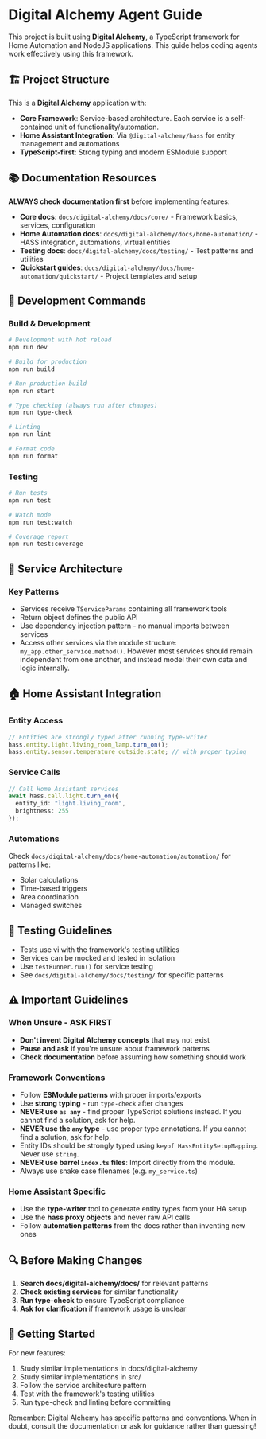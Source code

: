 # Digital Alchemy Agent Guide

This project is built using **Digital Alchemy**, a TypeScript framework for Home Automation and NodeJS applications. This guide helps coding agents work effectively using this framework.

## 🏗️ Project Structure

This is a **Digital Alchemy** application with:
- **Core Framework**: Service-based architecture. Each service is a self-contained unit of functionality/automation.
- **Home Assistant Integration**: Via `@digital-alchemy/hass` for entity management and automations
- **TypeScript-first**: Strong typing and modern ESModule support

## 📚 Documentation Resources

**ALWAYS check documentation first** before implementing features:

- **Core docs**: `docs/digital-alchemy/docs/core/` - Framework basics, services, configuration
- **Home Automation docs**: `docs/digital-alchemy/docs/home-automation/` - HASS integration, automations, virtual entities
- **Testing docs**: `docs/digital-alchemy/docs/testing/` - Test patterns and utilities
- **Quickstart guides**: `docs/digital-alchemy/docs/home-automation/quickstart/` - Project templates and setup

## 🔧 Development Commands

### Build & Development
```bash
# Development with hot reload
npm run dev

# Build for production
npm run build

# Run production build
npm run start

# Type checking (always run after changes)
npm run type-check

# Linting
npm run lint

# Format code
npm run format
```

### Testing
```bash
# Run tests
npm run test

# Watch mode
npm run test:watch

# Coverage report
npm run test:coverage
```

## 🎯 Service Architecture

### Key Patterns
- Services receive `TServiceParams` containing all framework tools
- Return object defines the public API
- Use dependency injection pattern - no manual imports between services
- Access other services via the module structure: `my_app.other_service.method()`. However most services should remain independent from one another, and instead model their own data and logic internally.

## 🏠 Home Assistant Integration

### Entity Access
```typescript
// Entities are strongly typed after running type-writer
hass.entity.light.living_room_lamp.turn_on();
hass.entity.sensor.temperature_outside.state; // with proper typing
```

### Service Calls
```typescript
// Call Home Assistant services
await hass.call.light.turn_on({
  entity_id: "light.living_room",
  brightness: 255
});
```

### Automations
Check `docs/digital-alchemy/docs/home-automation/automation/` for patterns like:
- Solar calculations
- Time-based triggers  
- Area coordination
- Managed switches

## 🧪 Testing Guidelines

- Tests use vi with the framework's testing utilities
- Services can be mocked and tested in isolation
- Use `testRunner.run()` for service testing
- See `docs/digital-alchemy/docs/testing/` for specific patterns

## ⚠️ Important Guidelines

### When Unsure - ASK FIRST
- **Don't invent Digital Alchemy concepts** that may not exist
- **Pause and ask** if you're unsure about framework patterns
- **Check documentation** before assuming how something should work

### Framework Conventions
- Follow **ESModule patterns** with proper imports/exports
- Use **strong typing** - run `type-check` after changes
- **NEVER use `as any`** - find proper TypeScript solutions instead. If you cannot find a solution, ask for help.
- **NEVER use the `any` type** - use proper type annotations. If you cannot find a solution, ask for help.
- Entity IDs should be strongly typed using `keyof HassEntitySetupMapping`. Never use `string`.
- **NEVER use barrel `index.ts` files**: Import directly from the module.
- Always use snake case filenames (e.g. `my_service.ts`)


### Home Assistant Specific
- Use the **type-writer** tool to generate entity types from your HA setup
- Use the **hass proxy objects** and never raw API calls
- Follow **automation patterns** from the docs rather than inventing new ones

## 🔍 Before Making Changes

1. **Search docs/digital-alchemy/docs/** for relevant patterns
2. **Check existing services** for similar functionality  
3. **Run type-check** to ensure TypeScript compliance
4. **Ask for clarification** if framework usage is unclear

## 🚀 Getting Started

For new features:
1. Study similar implementations in docs/digital-alchemy
2. Study similar implementations in src/
3. Follow the service architecture pattern
4. Test with the framework's testing utilities
5. Run type-check and linting before committing

Remember: Digital Alchemy has specific patterns and conventions. When in doubt, consult the documentation or ask for guidance rather than guessing!
